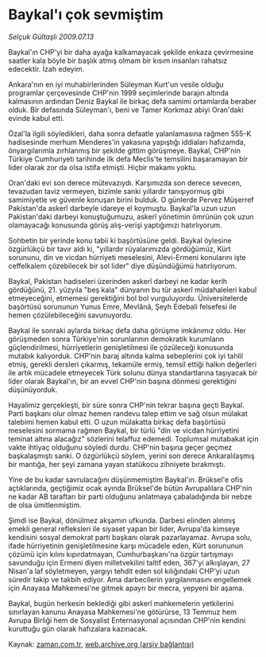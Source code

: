 # Baykal'ı çok sevmiştim

*Selçuk Gültaşlı 2009.07.13*

<tr><td class="metin" colspan="2" style="padding-top: 20px; padding-left: 5px; ">Baykal'ın CHP'yi bir daha ayağa kalkamayacak şekilde enkaza çevirmesine saatler kala böyle bir başlık atmış olmam bir kısım insanları rahatsız edecektir. İzah edeyim.</td></tr><tr><td class="metin" colspan="2" style="padding-top: 20px; padding-left: 5px; "><p>Ankara'nın en iyi muhabirlerinden Süleyman Kurt'un vesile olduğu programlar çerçevesinde CHP'nin 1999 seçimlerinde barajın altında kalmasının ardından Deniz Baykal ile birkaç defa samimi ortamlarda beraber olduk. Bir defasında Süleyman'ı, beni ve Tamer Korkmaz abiyi Oran'daki evinde kabul etti.
<p>Özal'la ilgili söyledikleri, daha sonra defaatle yalanlamasına rağmen 555-K hadisesinde merhum Menderes'in yakasına yapıştığı iddiaları hafızamda, önyargılarımla zırhlanmış bir şekilde gittim görüşmeye. Baykal, CHP'nin Türkiye Cumhuriyeti tarihinde ilk defa Meclis'te temsilini başaramayan bir lider olarak zor da olsa istifa etmişti. Hiçbir makamı yoktu.
<p>Oran'daki evi son derece mütevazıydı. Karşımızda son derece sevecen, tevazudan taviz vermeyen, bizimle sanki yıllardır tanışıyormuş gibi samimiyetle ve güvenle konuşan birini bulduk. O günlerde Pervez Müşerref Pakistan'da askerî darbeyle idareye el koymuştu. Baykal'la uzun uzun Pakistan'daki darbeyi konuştuğumuzu, askerî yönetimin ömrünün çok uzun olamayacağı konusunda görüş alış-verişi yaptığımızı hatırlıyorum.
<p>Sohbetin bir yerinde konu tabii ki başörtüsüne geldi. Baykal öylesine özgürlükçü bir tavır aldı ki, "yıllardır rüyalarımızda gördüğümüz, Kürt sorununu, din ve vicdan hürriyeti meselesini, Alevi-Ermeni konularını işte ceffelkalem çözebilecek bir sol lider" diye düşündüğümü hatırlıyorum.
<p>Baykal, Pakistan hadiseleri üzerinden askerî darbeyi ne kadar kerih gördüğünü, 21. yüzyıla "beş kala" dünyanın bu tür askerî müdahaleleri kabul etmeyeceğini, etmemesi gerektiğini bol bol vurguluyordu. Üniversitelerde başörtüsü sorununun Yunus Emre, Mevlânâ, Şeyh Edebali felsefesi ile hemen çözülebileceğini savunuyordu.
<p>Baykal ile sonraki aylarda birkaç defa daha görüşme imkânımız oldu. Her görüşmeden sonra Türkiye'nin sorunlarının demokratik kurumların güçlendirilmesi, hürriyetlerin genişletilmesi ile çözüleceği konusunda mutabık kalıyorduk. CHP'nin baraj altında kalma sebeplerini çok iyi tahlil etmiş, gerekli dersleri çıkarmış, tekamüle ermiş, temsil ettiği halkın değerleri ile artık mücadele etmeyecek Türk solunu dünya standartlarına taşıyacak bir lider olarak Baykal'ın, bir an evvel CHP'nin başına dönmesi gerektiğini düşünüyorduk.
<p>Hayalimiz gerçekleşti, bir süre sonra CHP'nin tekrar başına geçti Baykal. Parti başkanı olur olmaz hemen randevu talep ettim ve sağ olsun mülakat talebimi hemen kabul etti. O uzun mülakatta birkaç defa başörtüsü meselesini sormama rağmen Baykal, bir türlü "din ve vicdan hürriyetini teminat altına alacağız" sözlerini telaffuz edemedi. Toplumsal mutabakat için vakte ihtiyaç olduğunu söyledi durdu. CHP'nin başına geçer geçmez başkalaşmıştı sanki. O özgürlükçü söylem, yerini son derece Ankaralılaşmış bir mantığa, her şeyi zamana yayan statükocu zihniyete bırakmıştı.
<p>Yine de bu kadar savrulacağını düşünmemiştim Baykal'ın. Brüksel'e ofis açtıklarında, geçtiğimiz ocak ayında Brüksel'de bütün Avrupalılara CHP'nin ne kadar AB taraftarı bir parti olduğunu anlatmaya çabaladığında bir nebze de olsa ümitlenmiştim.
<p>Şimdi ise Baykal, dönülmez akşamın ufkunda. Darbesi elinden alınmış emekli general refleksleri ile siyaset yapan bir lider, Avrupa'da kimseye kendisini sosyal demokrat parti başkanı olarak pazarlayamaz. Avrupa solu, ifade hürriyetinin genişletilmesine karşı mücadele eden, Kürt sorununun çözümü için kılını kıpırdatmayan, Cumhurbaşkanı'na özgür tartışmayı savunduğu için Ermeni diyen milletvekilini taltif eden, 367'yi alkışlayan, 27 Nisan'a laf söyletmeyen, yargıyı tehdit eden sol kılığındaki CHP'yi uzun süredir takip ve takbih ediyor. Ama darbecilerin yargılanmasını engellemek için Anayasa Mahkemesi'ne gitmek apayrı bir mecra, yepyeni bir aşama.
<p>Baykal, bugün herkesin beklediği gibi askerî mahkemelerin yetkilerini sınırlayan kanunu Anayasa Mahkemesi'ne götürürse, 13 Temmuz hem Avrupa Birliği hem de Sosyalist Enternasyonal açısından CHP'nin kendini kuruttuğu gün olarak hafızalara kazınacak. <br/></p></p></p></p></p></p></p></p></p></p></td></tr>

Kaynak: [zaman.com.tr](http://zaman.com.tr/yazar.do?yazino=868779), [web.archive.org (arşiv bağlantısı)](http://web.archive.org/web/20091114001740/http://www.zaman.com.tr:80/yazar.do?yazino=868779)
